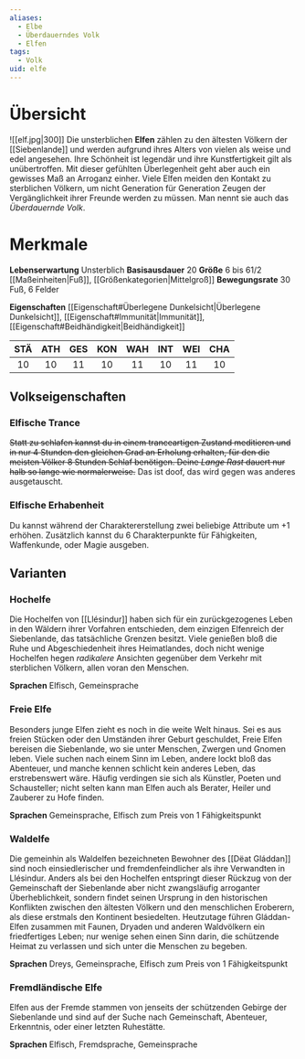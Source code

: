 ```yaml
---
aliases:
  - Elbe
  - Überdauerndes Volk
  - Elfen
tags:
  - Volk
uid: elfe
---
```

# Übersicht
<span class="sl-img float-right">![[elf.jpg|300]]</span>
Die unsterblichen **Elfen** zählen zu den ältesten Völkern der [[Siebenlande]] und werden aufgrund ihres Alters von vielen als weise und edel angesehen. Ihre Schönheit ist legendär und ihre Kunstfertigkeit gilt als unübertroffen. Mit dieser gefühlten Überlegenheit geht aber auch ein gewisses Maß an Arroganz einher. Viele Elfen meiden den Kontakt zu sterblichen Völkern, um nicht Generation für Generation Zeugen der Vergänglichkeit ihrer Freunde werden zu müssen. Man nennt sie auch das _Überdauernde Volk_.
# Merkmale
**Lebenserwartung** Unsterblich
**Basisausdauer** 20
**Größe** 6 bis 61/2 [[Maßeinheiten|Fuß]], [[Größenkategorien|Mittelgroß]]
**Bewegungsrate** 30 Fuß, 6 Felder

**Eigenschaften** [[Eigenschaft#Überlegene Dunkelsicht|Überlegene Dunkelsicht]], [[Eigenschaft#Immunität|Immunität]], [[Eigenschaft#Beidhändigkeit|Beidhändigkeit]]

| STÄ | ATH | GES | KON | WAH | INT | WEI | CHA |
| :-: | :-: | :-: | :-: | :-: | :-: | :-: | :-: |
| 10  | 10  | 11  | 10  | 11  | 10  | 11  | 10  |
## Volkseigenschaften
### Elfische Trance
~~Statt zu schlafen kannst du in einem tranceartigen Zustand meditieren und in nur 4 Stunden den gleichen Grad an Erholung erhalten, für den die meisten Völker 8 Stunden Schlaf benötigen. Deine _Lange Rast_ dauert nur halb so lange wie normalerweise.~~
Das ist doof, das wird gegen was anderes ausgetauscht.
### Elfische Erhabenheit
Du kannst während der Charaktererstellung zwei beliebige Attribute um +1 erhöhen. Zusätzlich kannst du 6 Charakterpunkte für Fähigkeiten, Waffenkunde, oder Magie ausgeben.
## Varianten
### Hochelfe
Die Hochelfen von [[Llésindur]] haben sich für ein zurückgezogenes Leben in den Wäldern ihrer Vorfahren entschieden, dem einzigen Elfenreich der Siebenlande, das tatsächliche Grenzen besitzt. Viele genießen bloß die Ruhe und Abgeschiedenheit ihres Heimatlandes, doch nicht wenige Hochelfen hegen _radikalere_ Ansichten gegenüber dem Verkehr mit sterblichen Völkern, allen voran den Menschen.

**Sprachen** Elfisch, Gemeinsprache
### Freie Elfe
Besonders junge Elfen zieht es noch in die weite Welt hinaus. Sei es aus freien Stücken oder den Umständen ihrer Geburt geschuldet, Freie Elfen bereisen die Siebenlande, wo sie unter Menschen, Zwergen und Gnomen leben. Viele suchen nach einem Sinn im Leben, andere lockt bloß das Abenteuer, und manche kennen schlicht kein anderes Leben, das erstrebenswert wäre. Häufig verdingen sie sich als Künstler, Poeten und Schausteller; nicht selten kann man Elfen auch als Berater, Heiler und Zauberer zu Hofe finden.

**Sprachen** Gemeinsprache, Elfisch zum Preis von 1 Fähigkeitspunkt
### Waldelfe
Die gemeinhin als Waldelfen bezeichneten Bewohner des [[Dëat Gláddan]] sind noch einsiedlerischer und fremdenfeindlicher als ihre Verwandten in Llésindur. Anders als bei den Hochelfen entspringt dieser Rückzug von der Gemeinschaft der Siebenlande aber nicht zwangsläufig arroganter Überheblichkeit, sondern findet seinen Ursprung in den historischen Konflikten zwischen den ältesten Völkern und den menschlichen Eroberern, als diese erstmals den Kontinent besiedelten. Heutzutage führen Gláddan-Elfen zusammen mit Faunen, Dryaden und anderen Waldvölkern ein friedfertiges Leben; nur wenige sehen einen Sinn darin, die schützende Heimat zu verlassen und sich unter die Menschen zu begeben.

**Sprachen** Dreys, Gemeinsprache, Elfisch zum Preis von 1 Fähigkeitspunkt
### Fremdländische Elfe
Elfen aus der Fremde stammen von jenseits der schützenden Gebirge der Siebenlande und sind auf der Suche nach Gemeinschaft, Abenteuer, Erkenntnis, oder einer letzten Ruhestätte.

**Sprachen** Elfisch, Fremdsprache, Gemeinsprache